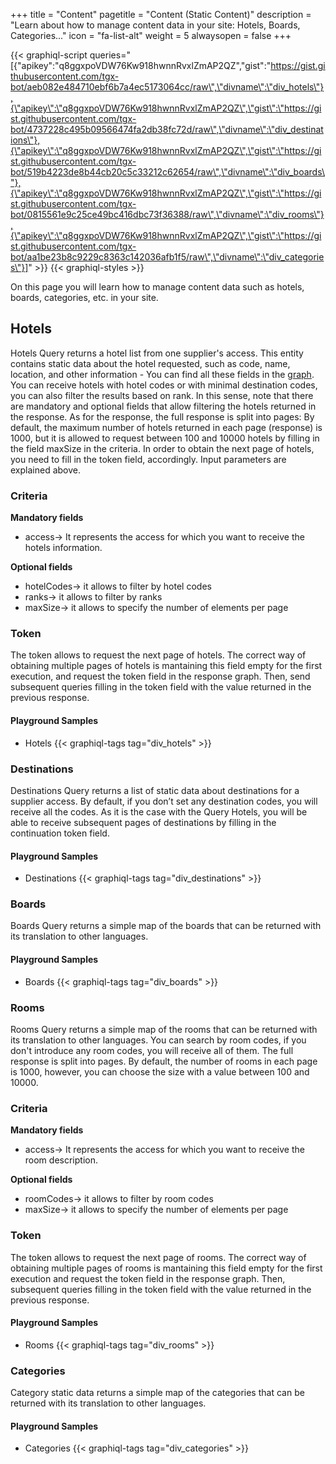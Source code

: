 +++
title = "Content"
pagetitle = "Content (Static Content)"
description = "Learn about how to manage content data in your site: Hotels, Boards, Categories..."
icon = "fa-list-alt"
weight = 5
alwaysopen = false
+++

{{< graphiql-script queries="[{\"apikey\":\"q8ggxpoVDW76Kw918hwnnRvxlZmAP2QZ\",\"gist\":\"https://gist.githubusercontent.com/tgx-bot/aeb082e484710ebf6b7a4ec5173064cc/raw\",\"divname\":\"div_hotels\"},{\"apikey\":\"q8ggxpoVDW76Kw918hwnnRvxlZmAP2QZ\",\"gist\":\"https://gist.githubusercontent.com/tgx-bot/4737228c495b09566474fa2db38fc72d/raw\",\"divname\":\"div_destinations\"},{\"apikey\":\"q8ggxpoVDW76Kw918hwnnRvxlZmAP2QZ\",\"gist\":\"https://gist.githubusercontent.com/tgx-bot/519b4223de8b44cb20c5c33212c62654/raw\",\"divname\":\"div_boards\"},{\"apikey\":\"q8ggxpoVDW76Kw918hwnnRvxlZmAP2QZ\",\"gist\":\"https://gist.githubusercontent.com/tgx-bot/0815561e9c25ce49bc416dbc73f36388/raw\",\"divname\":\"div_rooms\"},{\"apikey\":\"q8ggxpoVDW76Kw918hwnnRvxlZmAP2QZ\",\"gist\":\"https://gist.githubusercontent.com/tgx-bot/aa1be23b8c9229c8363c142036afb1f5/raw\",\"divname\":\"div_categories\"}]" >}}
{{< graphiql-styles >}}

On this page you will learn how to manage content data such as hotels, boards, categories, etc. in your site.

## Hotels

Hotels Query returns a hotel list from one supplier's access. This entity contains static data about the hotel requested, such as code, name, location, and other information - You can find all these fields in the [graph](https://api.travelgatex.com/). You can receive hotels with hotel codes or with minimal destination codes, you can also filter the results based on rank. In this sense, note that there are mandatory and optional fields that allow filtering the hotels returned in the response. 
As for the response, the full response is split into pages: By default, the maximum number of hotels returned in each page (response) is 1000, but it is allowed to request between 100 and 10000 hotels by filling in the field maxSize in the criteria. In order to obtain the next page of hotels, you need to fill in the token field, accordingly. Input parameters are explained above.

### Criteria
**Mandatory fields**  
- access-> It represents the access for which you want to receive the hotels information.  

**Optional fields**  
- hotelCodes-> it allows to filter by hotel codes  
- ranks-> it allows to filter by ranks  
- maxSize-> it allows to specify the number of elements per page  

### Token
The token allows to request the next page of hotels. The correct way of obtaining multiple pages of hotels is mantaining this field empty for the first execution, and request the token field in the response graph. Then, send subsequent queries filling in the token field with the value returned in the previous response.

#### Playground Samples

* Hotels
{{< graphiql-tags tag="div_hotels" >}}

### Destinations

Destinations Query returns a list of static data about destinations for a supplier access. By default, if you don’t set any destination codes, you will receive all the codes. As it is the case with the Query Hotels, you will be able to receive subsequent pages of destinations by filling in the continuation token field.

#### Playground Samples

* Destinations
{{< graphiql-tags tag="div_destinations" >}}

### Boards

Boards Query returns a simple map of the boards that can be returned with its translation to other languages.

#### Playground Samples

* Boards
{{< graphiql-tags tag="div_boards" >}}

### Rooms

Rooms Query returns a simple map of the rooms that can be returned with its translation to other languages. You can search by room codes, if you don't introduce any room codes, you will receive all of them. The full response is split into pages. By default, the number of rooms in each page is 1000, however, you can choose the size with a value between 100 and 10000.

### Criteria
**Mandatory fields**  
- access-> It represents the access for which you want to receive the room description.  

**Optional fields**  
- roomCodes-> it allows to filter by room codes  
- maxSize-> it allows to specify the number of elements per page  

### Token
The token allows to request the next page of rooms. The correct way of obtaining multiple pages of rooms is mantaining this field empty for the first execution and request the token field in the response graph. Then, subsequent queries filling in the token field with the value returned in the previous response.

#### Playground Samples

* Rooms
{{< graphiql-tags tag="div_rooms" >}}

### Categories

Category static data returns a simple map of the categories that can be returned with its translation to other languages.

#### Playground Samples

* Categories
{{< graphiql-tags tag="div_categories" >}}
